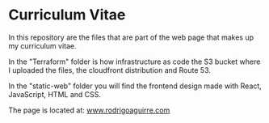 # Curriculum Vitae

In this repository are the files that are part of the web page that makes up my curriculum vitae.

In the "Terraform" folder is how infrastructure as code the S3 bucket where I uploaded the files, the cloudfront distribution and Route 53.

In the "static-web" folder you will find the frontend design made with React, JavaScript, HTML and CSS.

The page is located at: www.rodrigoaguirre.com